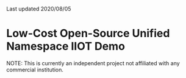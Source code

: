 Last updated 2020/08/05

# Low-Cost Open-Source Unified Namespace IIOT Demo

NOTE: This is currently an independent project not affiliated with any commercial institution.
